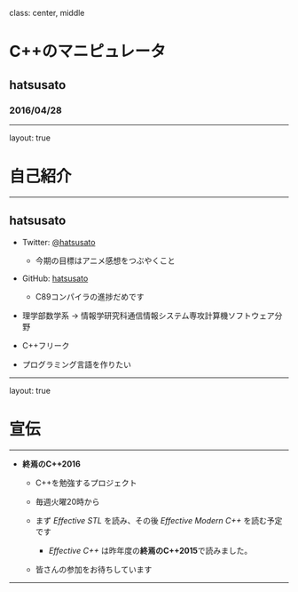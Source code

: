 class: center, middle

# C++のマニピュレータ

## hatsusato

### 2016/04/28

---
layout: true

# 自己紹介

---

## hatsusato

- Twitter: [@hatsusato](https://twitter.com/hatsusato)

	- 今期の目標はアニメ感想をつぶやくこと

- GitHub: [hatsusato](https://github.com/hatsusato)

	- C89コンパイラの進捗だめです

- 理学部数学系 -> 情報学研究科通信情報システム専攻計算機ソフトウェア分野

- C++フリーク

- プログラミング言語を作りたい

---
layout: true

# 宣伝

---

- **終焉のC++2016**

	- C++を勉強するプロジェクト

	- 毎週火曜20時から

	- まず _Effective STL_ を読み、その後 _Effective Modern C++_ を読む予定です

		- _Effective C++_ は昨年度の**終焉のC++2015**で読みました。

	- 皆さんの参加をお待ちしています

---
